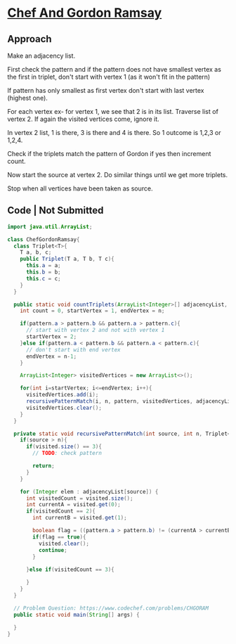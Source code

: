 # [Chef And Gordon Ramsay](https://www.codechef.com/problems/CHGORAM)

## Approach

Make an adjacency list.

First check the pattern and if the pattern does not have smallest vertex as the first in triplet, don't start with vertex 1 (as it won't fit in the pattern)

If pattern has only smallest as first vertex don't start with last vertex (highest one).

For each vertex ex- for vertex 1, we see that 2 is in its list. Traverse list of vertex 2. If again the visited vertices come, ignore it.

In vertex 2 list, 1 is there, 3 is there and 4 is there. So 1 outcome is 1,2,3 or 1,2,4.

Check if the triplets match the pattern of Gordon if yes then increment count.

Now start the source at vertex 2.
Do similar things until we get more triplets.

Stop when all vertices have been taken as source.

## Code | Not Submitted

```java
import java.util.ArrayList;

class ChefGordonRamsay{
  class Triplet<T>{
    T a, b, c;
    public Triplet(T a, T b, T c){
      this.a = a;
      this.b = b;
      this.c = c;
    }
  }

  public static void countTriplets(ArrayList<Integer>[] adjacencyList, int n, Triplet<Integer> pattern) {
    int count = 0, startVertex = 1, endVertex = n;

    if(pattern.a > pattern.b && pattern.a > pattern.c){
      // start with vertex 2 and not with vertex 1
      startVertex = 2;
    }else if(pattern.a < pattern.b && pattern.a < pattern.c){
      // don't start with end vertex
      endVertex = n-1;
    }

    ArrayList<Integer> visitedVertices = new ArrayList<>();

    for(int i=startVertex; i<=endVertex; i++){
      visitedVertices.add(i);
      recursivePatternMatch(i, n, pattern, visitedVertices, adjacencyList);
      visitedVertices.clear();
    }
  }

  private static void recursivePatternMatch(int source, int n, Triplet<Integer> pattern, ArrayList<Integer> visited, ArrayList<Integer>[] adjacencyList) {
    if(source > n){
      if(visited.size() == 3){
        // TODO: check pattern

        return;
      }
    }

    for (Integer elem : adjacencyList[source]) {
      int visitedCount = visited.size();
      int currentA = visited.get(0);
      if(visitedCount == 2){
        int currentB = visited.get(1);

        boolean flag = ((pattern.a > pattern.b) != (currentA > currentB));
        if(flag == true){
          visited.clear();
          continue;
        }
        
      }else if(visitedCount == 3){

      }
    }
  }

  // Problem Question: https://www.codechef.com/problems/CHGORAM
  public static void main(String[] args) {
        
  }
}
```